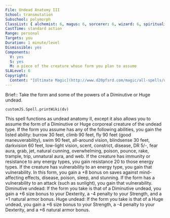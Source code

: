 ```yaml
---
File: Undead Anatomy III
School: transmutation
Subschool: polymorph
ClassList: { alchemist: 6, magus: 6, sorcerer: 6, wizard: 6, spiritualist: 6 }
CastTime: standard action
Range: personal
Targets: you
Duration: 1 minute/level
Dismissible: yes
Components:
  V: yes
  S: yes
  M: a piece of the creature whose form you plan to assume
SLALevel: 6
Copyright:
  Content: "[Ultimate Magic](http://www.d20pfsrd.com/magic/all-spells/u/undead-anatomy-i#TOC-Undead-Anatomy-III)"
---
```

Brief:: Take the form and some of the powers of a Diminutive or Huge undead.

```dataviewjs
customJS.Spell.printWiki(dv)
```

This spell functions as undead anatomy II, except it also allows you to assume the form of a Diminutive or Huge corporeal creature of the undead type. If the form you assume has any of the following abilities, you gain the listed ability: burrow 30 feet, climb 90 feet, fly 90 feet (good maneuverability), swim 90 feet, all-around vision, blindsense 30 feet, darkvision 60 feet, low-light vision, scent, constrict, disease, DR 5/-, fear aura, grab, jet, natural cunning, overwhelming, poison, pounce, rake, trample, trip, unnatural aura, and web.  If the creature has immunity or resistance to any energy types, you gain resistance 20 to those energy types. If the creature has vulnerability to an energy type, you gain that vulnerability. In this form, you gain a +8 bonus on saves against mind-affecting effects, disease, poison, sleep, and stunning. If the form has a vulnerability to an attack (such as sunlight), you gain that vulnerability.  Diminutive undead: If the form you take is that of a Diminutive undead, you gain a +6 size bonus to your Dexterity, a -4 penalty to your Strength, and a +1 natural armor bonus.  Huge undead: If the form you take is that of a Huge undead, you gain a +6 size bonus to your Strength, a -4 penalty to your Dexterity, and a +6 natural armor bonus.
